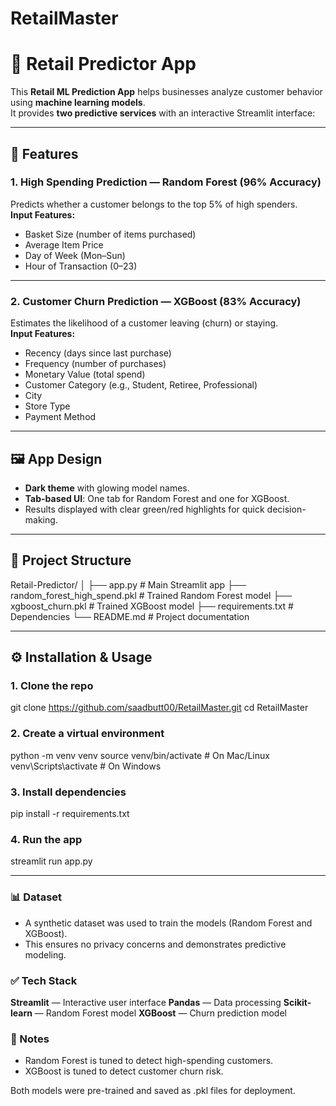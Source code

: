 # RetailMaster
# 🛒 Retail Predictor App

This **Retail ML Prediction App** helps businesses analyze customer behavior using **machine learning models**.  
It provides **two predictive services** with an interactive Streamlit interface:

---

## 🚀 Features

### 1. High Spending Prediction — **Random Forest (96% Accuracy)**
Predicts whether a customer belongs to the top 5% of high spenders.  
**Input Features:**
- Basket Size (number of items purchased)  
- Average Item Price  
- Day of Week (Mon–Sun)  
- Hour of Transaction (0–23)  

---

### 2. Customer Churn Prediction — **XGBoost (83% Accuracy)**
Estimates the likelihood of a customer leaving (churn) or staying.  
**Input Features:**
- Recency (days since last purchase)  
- Frequency (number of purchases)  
- Monetary Value (total spend)  
- Customer Category (e.g., Student, Retiree, Professional)  
- City  
- Store Type  
- Payment Method  

---

## 🖼 App Design
- **Dark theme** with glowing model names.  
- **Tab-based UI**: One tab for Random Forest and one for XGBoost.  
- Results displayed with clear green/red highlights for quick decision-making.  

---

## 📂 Project Structure
Retail-Predictor/
│
├── app.py # Main Streamlit app
├── random_forest_high_spend.pkl # Trained Random Forest model
├── xgboost_churn.pkl # Trained XGBoost model
├── requirements.txt # Dependencies
└── README.md # Project documentation


---

## ⚙️ Installation & Usage

### 1. Clone the repo
git clone https://github.com/saadbutt00/RetailMaster.git
cd RetailMaster

### 2. Create a virtual environment
python -m venv venv
source venv/bin/activate   # On Mac/Linux
venv\Scripts\activate      # On Windows

### 3. Install dependencies
pip install -r requirements.txt

### 4. Run the app
streamlit run app.py

---

### 📊 Dataset
- A synthetic dataset was used to train the models (Random Forest and XGBoost).
- This ensures no privacy concerns and demonstrates predictive modeling.

### ✅ Tech Stack
**Streamlit** — Interactive user interface
**Pandas** — Data processing
**Scikit-learn** — Random Forest model
**XGBoost** — Churn prediction model

### 📌 Notes
- Random Forest is tuned to detect high-spending customers.
- XGBoost is tuned to detect customer churn risk.

Both models were pre-trained and saved as .pkl files for deployment.
